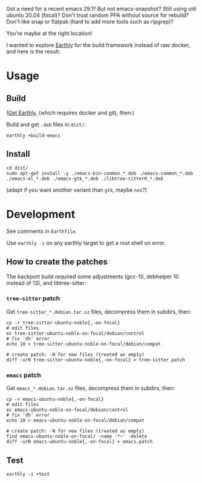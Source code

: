 Got a need for a recent emacs 29.1?
But not emacs-snapshot?
Still using old ubuntu 20.04 (focal)?
Don't trust random PPA without source for rebuild?
Don't like snap or flatpak (hard to add more tools such as ripgrep)?

You're maybe at the right location!

I wanted to explore [Earthly](https://docs.earthly.dev/) for the build framework instead of raw docker, and here is the result:

# Usage
## Build
([Get Earthly](https://docs.earthly.dev/), (which requires docker and git), then:)

Build and get `.deb` files in `dist/`:
```shell
earthly +build-emacs
```

## Install
```shell
cd dist/
sudo apt-get install -y ./emacs-bin-common_*.deb ./emacs-common_*.deb ./emacs-el_*.deb ./emacs-gtk_*.deb ./libtree-sitter0_*.deb
```
(adapt if you want another variant than `gtk`, maybe `nox`?)

# Development
See comments in `Earthfile`.

Use `earthly -i` on any earthly target to get a root shell on error.

## How to create the patches
The backport build required some adjustments (gcc-10, debhelper 10 instead of 13), and libtree-sitter:

### `tree-sitter` patch
Get `tree-sitter_*.debian.tar.xz` files, decompress them in subdirs, then:

```shell
cp -r tree-sitter-ubuntu-noble{,-on-focal}
# edit files
ec tree-sitter-ubuntu-noble-on-focal/debian/control
# fix 'dh' error
echo 10 > tree-sitter-ubuntu-noble-on-focal/debian/compat

# create patch: -N for new files (treated as empty)
diff -urN tree-sitter-ubuntu-noble{,-on-focal} > tree-sitter.patch
```

### `emacs` patch
Get `emacs_*.debian.tar.xz` files, decompress them in subdirs, then:

```shell
cp -r emacs-ubuntu-noble{,-on-focal}
# edit files
ec emacs-ubuntu-noble-on-focal/debian/control
# fix 'dh' error
echo 10 > emacs-ubuntu-noble-on-focal/debian/compat

# create patch: -N for new files (treated as empty)
find emacs-ubuntu-noble-on-focal/ -name '*~' -delete
diff -urN emacs-ubuntu-noble{,-on-focal} > emacs.patch
```

## Test
```shell
earthly -i +test
```
